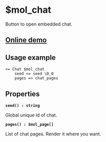 # $mol_chat

Button to open embedded chat.

## [Online demo](https://mol.hyoo.ru/#!section=demos/readme/demo=mol_chat_demo)

## Usage example

```
<= Chat $mol_chat
	seed <= seed \0_0
	pages => chat_pages
```

## Properties

**`seed() : string`**

Global unique id of chat.

**`pages() : $mol_page[]`**

List of chat pages. Render it where you want.
